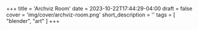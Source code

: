 +++
title = 'Archviz Room'
date = 2023-10-22T17:44:29-04:00
draft = false
cover = 'img/cover/archviz-room.png'
short_description = ''
tags = [
    "blender",
    "art"
]
+++
